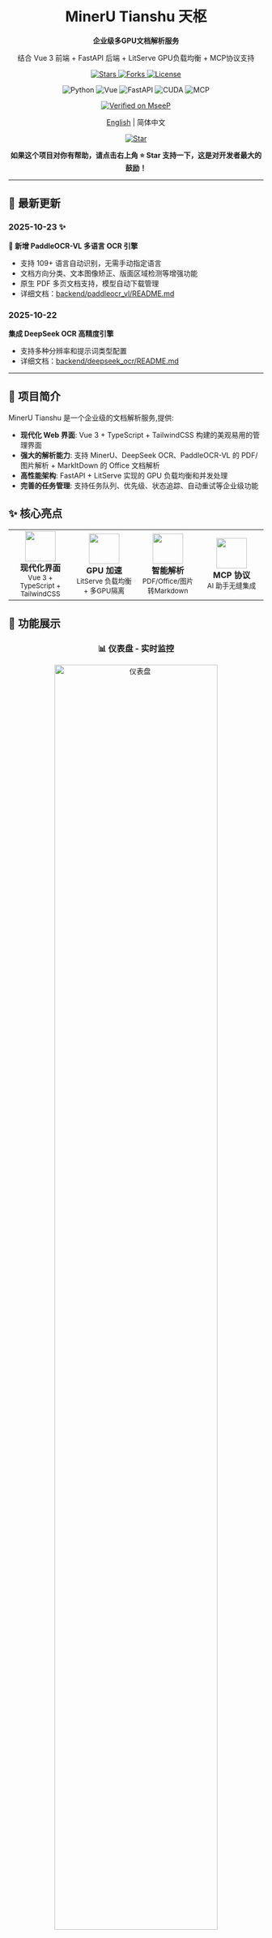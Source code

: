 <div align="center">

# MinerU Tianshu 天枢

**企业级多GPU文档解析服务**

结合 Vue 3 前端 + FastAPI 后端 + LitServe GPU负载均衡 + MCP协议支持

<p>
  <a href="https://github.com/magicyuan876/mineru-tianshu/stargazers">
    <img src="https://img.shields.io/github/stars/magicyuan876/mineru-tianshu?style=for-the-badge&logo=github&color=yellow" alt="Stars"/>
  </a>
  <a href="https://github.com/magicyuan876/mineru-tianshu/network/members">
    <img src="https://img.shields.io/github/forks/magicyuan876/mineru-tianshu?style=for-the-badge&logo=github&color=blue" alt="Forks"/>
  </a>
  <a href="https://github.com/magicyuan876/mineru-tianshu/blob/main/LICENSE">
    <img src="https://img.shields.io/badge/license-Apache%202.0-green?style=for-the-badge" alt="License"/>
  </a>
</p>

<p>
  <img src="https://img.shields.io/badge/Python-3.8+-blue?logo=python&logoColor=white" alt="Python"/>
  <img src="https://img.shields.io/badge/Vue-3.x-green?logo=vue.js&logoColor=white" alt="Vue"/>
  <img src="https://img.shields.io/badge/FastAPI-0.115+-teal?logo=fastapi&logoColor=white" alt="FastAPI"/>
  <img src="https://img.shields.io/badge/CUDA-Supported-76B900?logo=nvidia&logoColor=white" alt="CUDA"/>
  <img src="https://img.shields.io/badge/MCP-Supported-orange" alt="MCP"/>
</p>

[![Verified on MseeP](https://mseep.ai/badge.svg)](https://mseep.ai/app/819ff68b-5154-4717-9361-7db787d5a2f8)



[English](./README_EN.md) | 简体中文

<p>
  <a href="https://github.com/magicyuan876/mineru-tianshu">
    <img src="https://img.shields.io/badge/⭐_Star-项目-yellow?style=for-the-badge&logo=github" alt="Star"/>
  </a>
</p>

**如果这个项目对你有帮助，请点击右上角 ⭐ Star 支持一下，这是对开发者最大的鼓励！**

</div>

---

## 📝 最新更新

### 2025-10-23 ✨

**🎉 新增 PaddleOCR-VL 多语言 OCR 引擎**
- 支持 109+ 语言自动识别，无需手动指定语言
- 文档方向分类、文本图像矫正、版面区域检测等增强功能
- 原生 PDF 多页文档支持，模型自动下载管理
- 详细文档：[backend/paddleocr_vl/README.md](backend/paddleocr_vl/README.md)

### 2025-10-22

**集成 DeepSeek OCR 高精度引擎**
- 支持多种分辨率和提示词类型配置
- 详细文档：[backend/deepseek_ocr/README.md](backend/deepseek_ocr/README.md)

---

## 🌟 项目简介

MinerU Tianshu 是一个企业级的文档解析服务,提供:
- **现代化 Web 界面**: Vue 3 + TypeScript + TailwindCSS 构建的美观易用的管理界面
- **强大的解析能力**: 支持 MinerU、DeepSeek OCR、PaddleOCR-VL 的 PDF/图片解析 + MarkItDown 的 Office 文档解析
- **高性能架构**: FastAPI + LitServe 实现的 GPU 负载均衡和并发处理
- **完善的任务管理**: 支持任务队列、优先级、状态追踪、自动重试等企业级功能

## ✨ 核心亮点

<table>
  <tr>
    <td align="center" width="25%">
      <img src="https://raw.githubusercontent.com/Tarikul-Islam-Anik/Animated-Fluent-Emojis/master/Emojis/Objects/Desktop%20Computer.png" width="60"/><br/>
      <strong>现代化界面</strong><br/>
      <sub>Vue 3 + TypeScript + TailwindCSS</sub>
    </td>
    <td align="center" width="25%">
      <img src="https://raw.githubusercontent.com/Tarikul-Islam-Anik/Animated-Fluent-Emojis/master/Emojis/Objects/Electric%20Plug.png" width="60"/><br/>
      <strong>GPU 加速</strong><br/>
      <sub>LitServe 负载均衡 + 多GPU隔离</sub>
    </td>
    <td align="center" width="25%">
      <img src="https://raw.githubusercontent.com/Tarikul-Islam-Anik/Animated-Fluent-Emojis/master/Emojis/Objects/Memo.png" width="60"/><br/>
      <strong>智能解析</strong><br/>
      <sub>PDF/Office/图片转Markdown</sub>
    </td>
    <td align="center" width="25%">
      <img src="https://raw.githubusercontent.com/Tarikul-Islam-Anik/Animated-Fluent-Emojis/master/Emojis/Objects/Link.png" width="60"/><br/>
      <strong>MCP 协议</strong><br/>
      <sub>AI 助手无缝集成</sub>
    </td>
  </tr>
</table>

## 📸 功能展示

<div align="center">

### 📊 仪表盘 - 实时监控

<img src="./docs/img/dashboard.png" alt="仪表盘" width="80%"/>

*实时监控队列统计和最近任务*

---

### 📤 任务提交 - 文件拖拽上传

<img src="./docs/img/submit.png" alt="任务提交" width="80%"/>

*支持批量处理和高级配置*

---

### ⚙️ 队列管理 - 系统监控

<img src="./docs/img/tasks.png" alt="队列管理" width="80%"/>

*重置超时任务、清理旧文件*

</div>

### 主要功能
- ✅ **仪表盘**: 实时监控队列统计和最近任务
- ✅ **任务提交**: 文件拖拽上传,支持批量处理和高级配置
- ✅ **任务详情**: 实时状态追踪,Markdown 预览,自动轮询更新
- ✅ **任务列表**: 筛选、搜索、分页、批量操作
- ✅ **队列管理**: 系统监控,重置超时任务,清理旧文件
- ✅ **MCP 协议支持**: 通过 Model Context Protocol 支持 AI 助手调用

### 支持的文件格式
- 📄 **PDF 和图片** - 支持三种 GPU 加速引擎
  - **MinerU**: 完整文档解析，支持表格、公式识别
  - **DeepSeek OCR**: 高精度 OCR 识别，适合需要极致精度的场景
  - **PaddleOCR-VL**: 多语言 OCR（109+ 语言），自动方向矫正和版面分析
- 📊 **Office 文档** - Word、Excel、PowerPoint（使用 MarkItDown）
- 🌐 **网页和文本** - HTML、Markdown、TXT、CSV 等

## 🏗️ 项目结构

```
mineru-server/
├── frontend/               # Vue 3 前端项目
│   ├── src/
│   │   ├── api/           # API 接口层
│   │   ├── components/    # 通用组件
│   │   ├── layouts/       # 布局组件
│   │   ├── views/         # 页面组件
│   │   ├── stores/        # Pinia 状态管理
│   │   ├── router/        # Vue Router
│   │   └── utils/         # 工具函数
│   ├── package.json
│   ├── vite.config.ts
│   └── README.md          # 前端文档
│
├── backend/                # Python 后端项目
│   ├── api_server.py      # FastAPI 服务器
│   ├── task_db.py         # 数据库管理
│   ├── litserve_worker.py # Worker Pool
│   ├── task_scheduler.py  # 任务调度器
│   ├── mcp_server.py      # MCP 协议服务器（可选）
│   ├── start_all.py       # 启动脚本
│   ├── requirements.txt
│   ├── README.md          # 后端文档
│   └── MCP_GUIDE.md       # MCP 详细指南
│
├── mcp_config.example.json # MCP 配置示例
└── README.md              # 本文件
```

## 🚀 快速开始

### 前置要求

- **Node.js** 18+ (前端)
- **Python** 3.8+ (后端)
- **CUDA** (可选,用于 GPU 加速)

### 1. 启动后端服务

```bash
# 进入后端目录
cd backend

# 安装依赖
pip install -r requirements.txt

# 一键启动所有服务
python start_all.py

# 如果需要启用 MCP 协议支持（用于 AI 助手调用）
python start_all.py --enable-mcp
```

后端服务将在以下端口启动:
- API Server: http://localhost:8000
- API 文档: http://localhost:8000/docs
- Worker Pool: http://localhost:9000
- MCP Server: http://localhost:8001 (如启用)

### 2. 启动前端服务

```bash
# 进入前端目录
cd frontend

# 安装依赖
npm install

# 启动开发服务器
npm run dev
```

前端服务将在 http://localhost:3000 启动

### 3. 访问应用

打开浏览器访问 http://localhost:3000

## 📖 使用指南

### 提交任务

1. 点击顶部导航栏的 "提交任务"
2. 拖拽或点击上传文件（支持批量上传）
3. 配置解析选项：
   - 选择处理后端 (pipeline/vlm-transformers/vlm-vllm-engine/deepseek-ocr)
     - **pipeline**: MinerU 标准流程，适合通用文档解析
     - **vlm-transformers**: MinerU VLM 模式（Transformers）
     - **vlm-vllm-engine**: MinerU VLM 模式（vLLM 引擎）
     - **deepseek-ocr**: DeepSeek OCR 引擎，适合高精度 OCR 需求
   - 设置文档语言
   - 启用公式/表格识别
   - 设置任务优先级
4. 点击 "提交任务"

### 查看任务状态

1. 在仪表盘或任务列表中找到你的任务
2. 点击 "查看" 进入任务详情页
3. 页面会自动轮询更新任务状态
4. 任务完成后可以：
   - 预览 Markdown 结果
   - 下载 Markdown 文件
   - 查看处理时长和错误信息（如果失败）

### 管理队列

1. 点击顶部导航栏的 "队列管理"
2. 查看实时队列统计
3. 执行管理操作：
   - 重置超时任务
   - 清理旧任务文件
   - 系统健康检查

## 🎯 核心特性

### 前端特性
- **现代化 UI**: 基于 TailwindCSS 的美观界面
- **响应式设计**: 完美适配桌面端和移动端
- **实时更新**: 自动刷新队列统计和任务状态
- **批量操作**: 支持批量文件上传和任务管理
- **Markdown 预览**: 实时渲染解析结果,支持代码高亮

### 后端特性
- **Worker 主动拉取**: 0.5秒响应速度,无需调度器触发
- **并发安全**: 原子操作防止任务重复,支持多Worker并发
- **GPU 负载均衡**: LitServe 自动调度,避免显存冲突
- **多GPU隔离**: 每个进程只使用分配的GPU
- **自动清理**: 定期清理旧结果文件,保留数据库记录
- **多解析引擎**: 
  - **MinerU**: 完整文档解析，支持表格、公式识别
  - **DeepSeek OCR**: 高精度 OCR 识别，支持多种分辨率和提示词类型
  - **PaddleOCR-VL**: 多语言 OCR（109+ 语言），文档增强处理
  - **MarkItDown**: Office 文档和网页解析
- **MCP 协议**: 支持 AI 助手通过标准协议调用文档解析服务

## ⚙️ 配置说明

### 后端配置

```bash
# 自定义启动配置
python backend/start_all.py \
  --output-dir /data/output \
  --api-port 8000 \
  --worker-port 9000 \
  --accelerator cuda \
  --devices 0,1 \
  --workers-per-device 2

# 启用 MCP 协议支持
python backend/start_all.py --enable-mcp --mcp-port 8001
```

详见 [backend/README.md](backend/README.md)

### MCP 协议集成

MinerU Tianshu 支持 **Model Context Protocol (MCP)**，可以让 AI 助手（如 Claude Desktop）直接调用文档解析服务。

#### 什么是 MCP？

MCP 是 Anthropic 推出的开放协议，让 AI 助手可以直接调用外部工具和服务，无需手动 API 集成。

#### 快速配置

**1. 启动服务（启用 MCP）**

```bash
cd backend
python start_all.py --enable-mcp
```

服务启动后，MCP Server 将在端口 8001 运行。

> **📝 版本兼容性说明**：项目使用 mcp 1.18.0 和 litserve 0.2.16。为确保兼容性，在 `litserve_worker.py` 中已自动应用兼容性补丁，无需手动配置。

**2. 配置 Claude Desktop**

编辑配置文件（根据你的操作系统）：

- **Windows**: `%APPDATA%\Claude\claude_desktop_config.json`
- **macOS**: `~/Library/Application Support/Claude/claude_desktop_config.json`
- **Linux**: `~/.config/Claude/claude_desktop_config.json`

添加以下内容：

```json
{
  "mcpServers": {
    "mineru-tianshu": {
      "url": "http://localhost:8001/sse",
      "transport": "sse"
    }
  }
}
```

**远程服务器部署：** 将 `localhost` 替换为服务器 IP：

```json
{
  "mcpServers": {
    "mineru-tianshu": {
      "url": "http://your-server-ip:8001/sse",
      "transport": "sse"
    }
  }
}
```

**3. 重启 Claude Desktop**

配置完成后，重启 Claude Desktop 使配置生效。

**4. 开始使用**

在 Claude 对话中，直接使用自然语言：

```
帮我解析这个 PDF 文件：C:/Users/user/document.pdf
```

或：

```
请解析这个在线论文：https://arxiv.org/pdf/2301.12345.pdf
```

Claude 会自动：
1. 读取文件或下载 URL
2. 调用 MinerU Tianshu 解析服务
3. 等待处理完成
4. 返回 Markdown 格式的解析结果

#### 支持的功能

MCP Server 提供 4 个工具：

1. **parse_document** - 解析文档为 Markdown 格式
   - 输入方式：Base64 编码（< 100MB）或 URL
   - 支持格式：PDF、图片、Office 文档、网页和文本

2. **get_task_status** - 查询任务状态和结果

3. **list_tasks** - 列出最近的任务

4. **get_queue_stats** - 获取队列统计信息

#### 技术架构

```
Claude Desktop (客户端)
    ↓ MCP Protocol (SSE)
MCP Server (Port 8001)
    ↓ HTTP REST API
API Server (Port 8000)
    ↓ Task Queue
LitServe Worker Pool (Port 9000)
    ↓ GPU Processing
MinerU / MarkItDown
```

#### 常见问题

**Q: MCP Server 无法启动？**
- 检查端口 8001 是否被占用
- 使用 `--mcp-port` 指定其他端口

**Q: Claude Desktop 无法连接？**
1. 确认 MCP Server 正在运行：访问 `http://localhost:8001/health`
2. 检查配置文件 JSON 格式是否正确
3. 确认端点 URL 是 `/sse` 而不是 `/mcp/sse`
4. 重启 Claude Desktop

**Q: 文件传输失败？**
- 小文件自动使用 Base64 编码
- 大文件（> 100MB）会返回错误
- URL 文件需要公开可访问

**详细文档：** [backend/MCP_GUIDE.md](backend/MCP_GUIDE.md)

### 前端配置

开发环境修改 `frontend/.env.development`:
```
VITE_API_BASE_URL=http://localhost:8000
```

生产环境修改 `frontend/.env.production`:
```
VITE_API_BASE_URL=/api
```

详见 [frontend/README.md](frontend/README.md)

## 🚢 生产部署

### 前端构建

```bash
cd frontend
npm run build
```

构建产物在 `frontend/dist/` 目录。

### Nginx 配置示例

```nginx
server {
    listen 80;
    server_name your-domain.com;

    # 前端静态文件
    root /path/to/frontend/dist;
    index index.html;

    # 前端路由
    location / {
        try_files $uri $uri/ /index.html;
    }

    # API 代理到后端
    location /api/ {
        proxy_pass http://localhost:8000/api/;
        proxy_set_header Host $host;
        proxy_set_header X-Real-IP $remote_addr;
        proxy_set_header X-Forwarded-For $proxy_add_x_forwarded_for;
    }
}
```

### 后端部署

使用 systemd 或 supervisor 管理后端服务:

```bash
# 启动后端
cd backend
python start_all.py --api-port 8000 --worker-port 9000
```

## 📚 技术栈

### 前端
- Vue 3 (Composition API)
- TypeScript
- Vite
- TailwindCSS
- Vue Router
- Pinia
- Axios
- Marked (Markdown 渲染)
- Highlight.js (代码高亮)
- Lucide Vue (图标)

### 后端
- FastAPI
- LitServe
- MinerU
- DeepSeek OCR
- MarkItDown
- SQLite
- Loguru
- MinIO (可选)

## 🔧 故障排查

### 前端无法连接后端

检查后端是否正常运行:
```bash
curl http://localhost:8000/api/v1/health
```

检查前端代理配置:
```typescript
// frontend/vite.config.ts
server: {
  proxy: {
    '/api': {
      target: 'http://localhost:8000',
      changeOrigin: true,
    }
  }
}
```

### Worker 无法启动

检查 GPU 可用性:
```bash
nvidia-smi
```

检查 Python 依赖:
```bash
pip list | grep -E "(mineru|litserve|torch)"
```

更多故障排查,请参考:
- [前端故障排查](frontend/README.md)
- [后端故障排查](backend/README.md)

## 📄 API 文档

启动后端后,访问 http://localhost:8000/docs 查看完整的 API 文档。

主要 API 端点:
- `POST /api/v1/tasks/submit` - 提交任务
- `GET /api/v1/tasks/{task_id}` - 查询任务状态
- `DELETE /api/v1/tasks/{task_id}` - 取消任务
- `GET /api/v1/queue/stats` - 获取队列统计
- `GET /api/v1/queue/tasks` - 获取任务列表

## 🤝 贡献

欢迎提交 Issue 和 Pull Request!

## 🙏 鸣谢

本项目基于以下优秀的开源项目构建，在此表示衷心感谢：

- **[MinerU](https://github.com/opendatalab/MinerU)** - 强大的 PDF 和图片文档解析工具
  - 提供了高质量的 GPU 加速文档解析能力
  - 支持公式识别、表格提取等高级特性

- **[DeepSeek OCR](https://huggingface.co/deepseek-ai/DeepSeek-OCR)** - DeepSeek 开源的高精度 OCR 模型
  - 提供了业界领先的 OCR 识别精度
  - 支持多种分辨率和提示词类型
  - 优秀的多模态文档理解能力
  
- **[MarkItDown](https://github.com/microsoft/markitdown)** - Microsoft 开源的文档转换工具
  - 提供了 Office 文档、HTML 等多种格式的解析支持
  - 简单易用的 API 设计

- **[LitServe](https://github.com/Lightning-AI/LitServe)** - 高性能 AI 模型服务框架
  - 提供了优秀的 GPU 负载均衡能力
  - 简化了多 GPU 并发处理的实现

- **[Vue.js](https://vuejs.org/)** - 渐进式 JavaScript 框架
- **[FastAPI](https://fastapi.tiangolo.com/)** - 现代、快速的 Web 框架
- **[TailwindCSS](https://tailwindcss.com/)** - 实用优先的 CSS 框架

同时感谢所有为本项目贡献代码、提出建议的开发者们！

## 📜 许可证

本项目采用 [Apache License 2.0](LICENSE) 开源协议。

```
Copyright 2024 MinerU Tianshu Contributors

Licensed under the Apache License, Version 2.0 (the "License");
you may not use this file except in compliance with the License.
You may obtain a copy of the License at

    http://www.apache.org/licenses/LICENSE-2.0

Unless required by applicable law or agreed to in writing, software
distributed under the License is distributed on an "AS IS" BASIS,
WITHOUT WARRANTIES OR CONDITIONS OF ANY KIND, either express or implied.
See the License for the specific language governing permissions and
limitations under the License.
```

---

<div align="center">

**天枢 (Tianshu)** - 企业级多 GPU 文档解析服务 ⚡️

*北斗第一星，寓意核心调度能力*

<br/>

### 喜欢这个项目？

<a href="https://github.com/magicyuan876/mineru-tianshu/stargazers">
  <img src="https://img.shields.io/github/stars/magicyuan876/mineru-tianshu?style=social" alt="Stars"/>
</a>
<a href="https://github.com/magicyuan876/mineru-tianshu/network/members">
  <img src="https://img.shields.io/github/forks/magicyuan876/mineru-tianshu?style=social" alt="Forks"/>
</a>

**点击 ⭐ Star 支持项目发展，感谢！**

</div>
